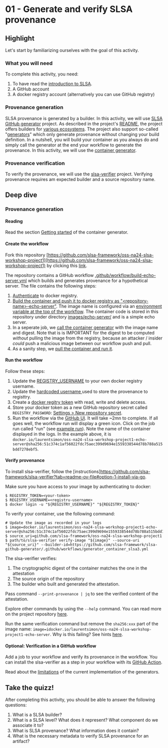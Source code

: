 # 01 - Generate and verify SLSA provenance

## Highlight

Let's start by familiarizing ourselves with the goal of this activity.

### What you will need

To complete this activity, you need:

1. To have read the [introduction to SLSA](https://docs.google.com/presentation/d/1w3AWWdXQ8ePoT50R6Ujs-Ji_aXGBa1HmxHBcQIGgH2Q).
1. A GitHub account
1. A docker registry account (alternatively you can use GitHub registry)

### Provenance generation

SLSA provenance is generated by a builder. In this activity, we will use [SLSA GitHub generator](https://github.com/slsa-framework/slsa-github-generator) project. As described in the project's [README](https://github.com/slsa-framework/slsa-github-generator?tab=readme-ov-file#generate-provenance), the project offers builders for [various ecosystems](https://github.com/slsa-framework/slsa-github-generator?tab=readme-ov-file#builders). The project also support so-called "[generators](https://github.com/slsa-framework/slsa-github-generator?tab=readme-ov-file#generators)" which only generate provenance without changing your build definition. In a nutshell, you will build your container as you always do and simply call the generator at the end your workflow to generate the provenance. In this activity, we will use the [container generator](https://github.com/slsa-framework/slsa-github-generator/blob/main/internal/builders/container/README.md).

### Provenance verification

To verify the provenance, we will use the [slsa-verifier](https://github.com/slsa-framework/slsa-verifier) project. Verifying provenance requires am expected builder and a source repository name.

## Deep dive

### Provenance generation

#### Reading
Read the section [Getting started](https://github.com/slsa-framework/slsa-github-generator/blob/main/internal/builders/container/README.md#getting-started) of the container generator. 

#### Create the workflow

Fork this repository [https://github.com/slsa-framework/oss-na24-slsa-workshop-project1](https://github.com/slsa-framework/oss-na24-slsa-workshop-project1) by clicking this [link](https://github.com/slsa-framework/oss-na24-slsa-workshop-project1/fork).

The repository contains a GitHub workflow [.github/workflow/build-echo-server.yml](https://github.com/slsa-framework/oss-na24-slsa-workshop-project1/blob/main/.github/workflows/build-echo-server.yml) which builds and generates provenance for a hypothetical server. The file contains the following steps:

1. [Authenticate](https://github.com/slsa-framework/oss-na24-slsa-workshop-project1/blob/main/.github/workflows/build-echo-server.yml#L33-L41) to docker registry.
1. [Build the container and push it to docker registry as "\<repository-name\>-echo-server"](https://github.com/slsa-framework/oss-na24-slsa-workshop-project1/blob/main/.github/workflows/build-echo-server.yml#L49-L56). The image name is configured via an [environment variable at the top of the workflow](https://github.com/slsa-framework/oss-na24-slsa-workshop-project1/blob/main/.github/workflows/build-echo-server.yml#L14). The container code is stored in this repository under directory [images/echo-server/](https://github.com/slsa-framework/oss-na24-slsa-workshop-project1/blob/main/images/echo-server) and is a simple echo server.
1. In a seperate job, we [call the container generator](https://github.com/slsa-framework/oss-na24-slsa-workshop-project1/blob/main/.github/workflows/build-echo-server.yml#L64-L79) with the image name and digest. Note that is is IMPORTANT for the digest to be computed _without_ pulling the image from the registry, because an attacker / insider _could_ push a malicious image between our workflow push and pull.
1. As a sanity step, we [pull the container and run it](https://github.com/slsa-framework/oss-na24-slsa-workshop-project1/blob/main/.github/workflows/build-echo-server.yml#L81-L102).

#### Run the workflow

Follow these steps:

1. Update the [REGISTRY_USERNAME](https://github.com/slsa-framework/oss-na24-slsa-workshop-project1/blob/main/.github/workflows/build-echo-server.yml#L15) to your own docker registry username.
1. Update the [hardcoded username ](https://github.com/slsa-framework/oss-na24-slsa-workshop-project1/blob/main/.github/workflows/build-echo-server.yml#L75) used to store the provenance to registtry.
1. Create a [docker regitry token](https://docs.docker.com/security/for-developers/access-tokens/#create-an-access-token) with read, write and delete access.
2. Store your docker token as a new GitHub repository secret called `REGISTRY_PASSWORD`: [Settings > New repository secret](https://docs.github.com/en/actions/security-guides/using-secrets-in-github-actions#creating-secrets-for-a-repository).
2. Run the workflow via the [GitHub UI](https://docs.github.com/en/actions/using-workflows/manually-running-a-workflow#running-a-workflow). It will take ~2mn to complete. If all goes well, the workflow run will display a green icon. Click on the job run called "run" (see [example run](https://github.com/slsa-framework/oss-na24-slsa-workshop-project1/actions/runs/8329542362/job/22792213105)). Note the name of the container displayed in the logs. In the example above, it is `docker.io/laurentsimon/oss-na24-slsa-workshop-project1-echo-server@sha256:51c374c1af56022fdc75aec399d9694e1559338544d78b788a515bdd7278ebf5`.


#### Verify provenance

To install slsa-verifier, follow the [instructions]https://github.com/slsa-framework/slsa-verifier?tab=readme-ov-file#option-1-install-via-go.

Make sure you have access to your image by authenticating to docker:

```shell
$ REGISTRY_TOKEN=<your-token>
$ REGISTRY_USERNAME=<registru-username>
$ docker login -u "${REGISTRY_USERNAME}" "${REGISTRY_TOKEN}"
```

To verify your container, use the following command:

```shell
# Update the image as recorded in your logs
$ image=docker.io/laurentsimon/oss-na24-slsa-workshop-project1-echo-server@sha256:51c374c1af56022fdc75aec399d9694e1559338544d78b788a515bdd7278ebf5
$ source_uri=github.com/slsa-framework/oss-na24-slsa-workshop-project1
$ path/to/slsa-verifier verify-image "${image}" --source-uri "${source_uri}" --builder-id=https://github.com/slsa-framework/slsa-github-generator/.github/workflows/generator_container_slsa3.yml
```

The slsa-verifier verifies:

1. The cryptographic digest of the container matches the one in the attestation
2. The source origin of the repository
3. The builder who built and generated the attestation.

Pass command `--print-provenance | jq` to see the verified content of the attestation.

Explore other commands by using the `--help` command. You can read more on the project repository [here](https://github.com/slsa-framework/slsa-verifier).

Run the same verification command but remove the `sha256:xxx` part of the image name: `image=idocker.io/laurentsimon/oss-na24-slsa-workshop-project1-echo-server`. Why is this failing? See hints [here](https://github.com/slsa-framework/slsa-verifier/tree/main?tab=readme-ov-file#toctou-attacks).

#### Optional: Verification in a GitHub  workflow

Add a job to your workflow and verify its provenance in the workflow. You can install the slsa-verifier as a step in your workflow with its [GitHub Action](https://github.com/slsa-framework/slsa-verifier/blob/main/actions/installer/README.md).

Read about the [limitations](https://github.com/slsa-framework/slsa-github-generator/issues/1868) of the current implementation of the generators.

## Take the quizz!

After completing this activity, you should be able to answer the following questions:

1. What is a SLSA builder?
2. What is a SLSA level? What does it represent? What component do we associate it to?
3. What is SLSA provenance? What information does it contain?
4. What is the necessary metadata to verify SLSA provenance for an artifact?
